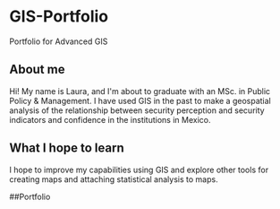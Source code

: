 # GIS-Portfolio
Portfolio for Advanced GIS

## About me
Hi! My name is Laura, and I'm about to graduate with an MSc. in Public Policy & Management. I have used GIS in the past to make a geospatial analysis of the relationship between security perception and security indicators and confidence in the institutions in Mexico.

## What I hope to learn
I hope to improve my capabilities using GIS and explore other tools for creating maps and attaching statistical analysis to maps.

##Portfolio
